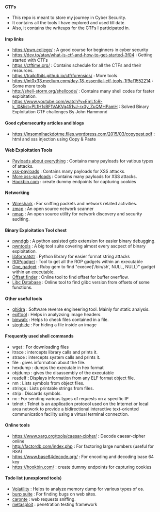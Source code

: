 #### CTFs

- This repo is meant to store my journey in Cyber Security.
- It contains all the tools I have explored and used till date.
- Also, it contains the writeups for the CTFs I participated in.

#### Imp links

- https://pwn.college/ : A good course for beginners in cyber security
- https://dev.to/atan/what-is-ctf-and-how-to-get-started-3f04 : Getting started with CTFs
- https://ctftime.org/ : Contains schedule for all the CTFs and their resources.
- https://trailofbits.github.io/ctf/forensics/ : More tools
- https://int0x33.medium.com/day-18-essential-ctf-tools-1f9af1552214 : Some more tools
- http://shell-storm.org/shellcode/ : Contains many shell codes for faster exploitation.
- https://www.youtube.com/watch?v=EmLfoR-k_l0&list=PL1H1sBF1VAKVg451vJ-rx0y_ZuQMHPamH : Solved Binary Exploitation CTF challenges By John Hammond

#### Good cybersecurity articles and blogs

- https://insomnihackdotme.files.wordpress.com/2015/03/copypest.pdf : html and xss injection using Copy & Paste

#### Web Exploitation Tools

- <a href="https://github.com/swisskyrepo/PayloadsAllTheThings">Payloads about everything</a> : Contains many payloads for vatious types of attacks.
- <a href="https://github.com/payloadbox/xss-payload-list">xss-payloads</a> : Contains many payloads for XSS attacks.
- <a href="https://github.com/swisskyrepo/PayloadsAllTheThings/blob/master/XSS%20Injection/README.md">More xss-payloads</a> : Contains many payloads for XSS attacks.
- <a href="https://hookbin.com/">Hookbin.com</a> : create dummy endpoints for capturing cookies

#### Networking

- <a href="https://www.wireshark.org/">Wireshark</a> : For sniffing packets and network related activities.
- <a href="https://zmap.io/">zmap</a> : An open source network scanner
- <a href="https://nmap.org/">nmap</a> : An open source utility for network discovery and security auditing.

#### Binary Exploitation Tool chest

- <a href="https://github.com/pwndbg/pwndbg">pwndgb</a> : A python assisted gdb extension for easier binary debugging.
- <a href="https://github.com/Gallopsled/pwntools">pwntools</a> : A big tool suite covering almost every ascpect of binary exploitation.
- <a href="https://github.com/hellman/libformatstr">libformatstr</a> : Python library for easier format string attacks
- <a href="https://github.com/JonathanSalwan/ROPgadget">ROPgadget</a> : Tool to get all the ROP gadgets within an executable
- <a href="https://github.com/david942j/one_gadget">One_gadget</a> : Ruby gem to find "execve('/bin/sh', NULL, NULL)" gadget within an executable.
- <a href="https://wiremask.eu/tools/buffer-overflow-pattern-generator/?">Offset finder</a> : Online tool to find offset for buffer overflow.
- <a href="https://libc.blukat.me/">Libc Database</a> : Online tool to find glibc version from offsets of some functions.

#### Other useful tools

- <a href="https://ghidra-sre.org/">ghidra</a> : Software reverse engineering tool. Mainly for static analysis.
- <a href="https://exiftool.org/">exiftool</a> : Helps in analyzsing image headers
- <a href="https://github.com/ReFirmLabs/binwalk">binwalk</a> : Helps to check files contained in a file.
- <a href="https://github.com/StefanoDeVuono/steghide">steghide</a> : For hiding a file inside an image

#### Frequently used shell commands

- wget : For downloading files
- ltrace : intercepts library calls and prints it.
- strace : intercepts system calls and prints it.
- file : gives information about the file.
- hexdump : dumps the executale in hex format
- objdump : gives the disassembly of the executable
- readelf : Displays information from any ELF format object file.
- nm : Lists symbols from object files.
- strings : Lists printable strings from files.
- strip : Discards symbols.
- nc : For sending various types of requests on a specific IP
- telnet : Telnet is an application protocol used on the Internet or local area network to provide a bidirectional interactive text-oriented communication facility using a virtual terminal connection.

#### Online tools

- https://www.xarg.org/tools/caesar-cipher/ : Decode caesar-cipher online
- http://factordb.com/index.php : For factoring large numbers (useful for RSA)
- https://www.base64decode.org/ : For encoding and decoding base 64 key
- https://hookbin.com/ : create dummy endpoints for capturing cookies

#### Todo list (unexplored tools)

- <a href="https://github.com/volatilityfoundation/volatility">Volatility</a> : Helps to analyze memory dump for various types of os.
- <a href="https://portswigger.net/burp">burp suite</a> : For finding bugs on web sites.
- <a href="https://github.com/eciavatta/caronte">caronte</a> : web requests sniffing.
- <a href="https://www.metasploit.com/">metasploit</a> : penetration testing framework
